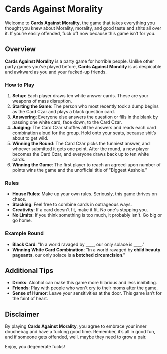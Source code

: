 # Cards Against Morality

Welcome to **Cards Against Morality**, the game that takes everything you thought you knew about Morality, morality, and good taste and shits all over it. If you’re easily offended, fuck off now because this game isn’t for you.

## Overview

**Cards Against Morality** is a party game for horrible people. Unlike other party games you’ve played before, **Cards Against Morality** is as despicable and awkward as you and your fucked-up friends.

### How to Play

1. **Setup**: Each player draws ten white answer cards. These are your weapons of mass disruption.
2. **Starting the Game**: The person who most recently took a dump begins as the Card Czar and plays a black question card.
3. **Answering**: Everyone else answers the question or fills in the blank by passing one white card, face down, to the Card Czar.
4. **Judging**: The Card Czar shuffles all the answers and reads each card combination aloud for the group. Hold onto your seats, because shit’s about to get wild.
5. **Winning the Round**: The Card Czar picks the funniest answer, and whoever submitted it gets one point. After the round, a new player becomes the Card Czar, and everyone draws back up to ten white cards.
6. **Winning the Game**: The first player to reach an agreed-upon number of points wins the game and the unofficial title of "Biggest Asshole."

### Rules

- **House Rules**: Make up your own rules. Seriously, this game thrives on chaos.
- **Stacking**: Feel free to combine cards in outrageous ways.
- **Creativity**: If a card doesn't fit, make it fit. No one's stopping you.
- **No Limits**: If you think something is too much, it probably isn't. Go big or go home.

### Example Round

- **Black Card**: "In a world ravaged by ____, our only solace is ____."
- **Winning White Card Combination**: "In a world ravaged by **child beauty pageants**, our only solace is **a botched circumcision**."

## Additional Tips

- **Drinks**: Alcohol can make this game more hilarious and less inhibiting.
- **Friends**: Play with people who won't cry to their moms after the game.
- **Sense of Humor**: Leave your sensitivities at the door. This game isn’t for the faint of heart.

## Disclaimer

By playing **Cards Against Morality**, you agree to embrace your inner douchebag and have a fucking good time. Remember, it’s all in good fun, and if someone gets offended, well, maybe they need to grow a pair.

Enjoy, you degenerate fucks!
